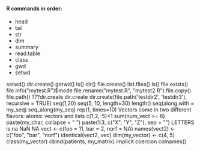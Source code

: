 #### R commands in order:

- head
- tail
- str
- dim
- summary
- read.table
- class
- gwd
- setwd

setwd()
dir.create()
getwd()
ls()
dir()
file.create()
list.files()
ls()
file.exists()
file.info("mytest.R")$mode
file.rename("mytest.R", "mytest2.R")
file.copy()
file.path()  ???dir.create
dir.create
dir.create(file.path('testdir2', 'testdir3'), recursive = TRUE)
seq(1,20)
seq(5, 10, length=30)
length()
seq(along.with = my_seq)
seq_along(my_seq)
rep(1, times=10)
Vectors come in two different flavors: atomic vectors and lists
c(1,2,-5)<1
sum(num_vect >= 6)
paste(my_char, collapse = " ")
paste(1:3, c("X", "Y", "Z"), sep = "")
LETTERS
is.na
NaN
NA
vect <- c(foo = 11, bar = 2, norf = NA)
names(vect2) <- c("foo", "bar", "norf")
identical(vect2, vec) 
dim(my_vector) <- c(4, 5)
class(my_vector)
cbind(patients, my_matrix)
implicit coercion
colnames()
